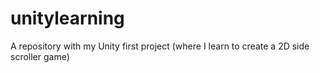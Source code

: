 # unitylearning
A repository with my Unity first project (where I learn to create a 2D side scroller game)
